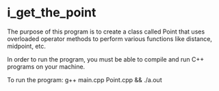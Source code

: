 # i_get_the_point

The purpose of this program is to create a class called Point that uses overloaded operator methods to perform various functions like distance, midpoint, etc.

In order to run the program, you must be able to compile and run C++ programs on your machine.

To run the program:
g++ main.cpp Point.cpp && ./a.out

